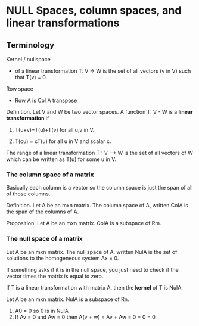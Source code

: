 # NULL Spaces, column spaces, and linear transformations

## Terminology

Kernel / nullspace
- of a linear transformation T: V -> W is the set of all vectors (v in V) such that T(v) = 0.

Row space
- Row A is Col A transpose


Definition. Let V and W be two vector spaces. A function T: V - W is a **linear transformation** if

1. T(u+v)=T(u)+T(v) for all u,v in V.

2. T(cu) = cT(u) for all u in V and scalar c.

The range of a linear transformation T : V —> W is the set of all vectors of
W which can be written as T(u) for some u in V.

### The column space of a matrix

Basically each column is a vector so the column space is just the span of all of those columns.

Definition. Let A be an mxn matrix. The column space of A, written ColA is the span of the columns of A.

Proposition. Let A be an mxn matrix. ColA is a subspace of Rm.

### The null space of a matrix
Let A be an mxn matrix. The null space of A, written NulA is the set of solutions to the homogeneous system Ax = 0.

If something asks if it is in the null space, you just need to check if the vector times the matrix is equal to zero.

If T is a linear transformation with matrix A, then the **kernel** of T is NulA.

Let A be an mxn matrix. NulA is a subspace of Rn.
1. A0 = 0 so 0 is in NulA
2. If Av = 0 and Aw = 0 then A(v + w) = Av + Aw = 0 + 0 = 0
